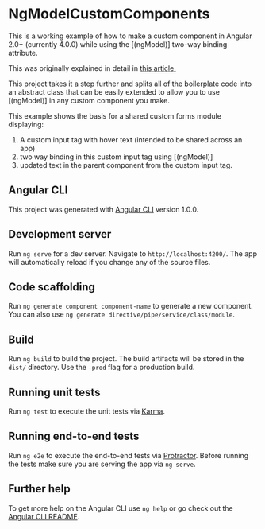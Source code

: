 # NgModelCustomComponents

This is a working example of how to make a custom component in Angular 2.0+ (currently 4.0.0) while using the [(ngModel)] two-way binding attribute.

This was originally explained in detail in [this article.](http://almerosteyn.com/2016/04/linkup-custom-control-to-ngcontrol-ngmodel)

This project takes it a step further and splits all of the boilerplate code into an abstract class that can be easily extended to allow you to use [(ngModel)] in any custom component you make.

This example shows the basis for a shared custom forms module displaying:

1. A custom input tag with hover text (intended to be shared across an app)
2. two way binding in this custom input tag using [(ngModel)]
3. updated text in the parent component from the custom input tag.


## Angular CLI

This project was generated with [Angular CLI](https://github.com/angular/angular-cli) version 1.0.0.

## Development server

Run `ng serve` for a dev server. Navigate to `http://localhost:4200/`. The app will automatically reload if you change any of the source files.

## Code scaffolding

Run `ng generate component component-name` to generate a new component. You can also use `ng generate directive/pipe/service/class/module`.

## Build

Run `ng build` to build the project. The build artifacts will be stored in the `dist/` directory. Use the `-prod` flag for a production build.

## Running unit tests

Run `ng test` to execute the unit tests via [Karma](https://karma-runner.github.io).

## Running end-to-end tests

Run `ng e2e` to execute the end-to-end tests via [Protractor](http://www.protractortest.org/).
Before running the tests make sure you are serving the app via `ng serve`.

## Further help

To get more help on the Angular CLI use `ng help` or go check out the [Angular CLI README](https://github.com/angular/angular-cli/blob/master/README.md).
